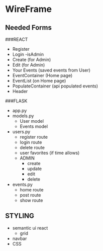 # WireFrame

## Needed Forms
###REACT
- Register
- Login
    -isAdmin
- Create (for Admin)
- Edit (for Admin)
- Your Events (saved events from User)
- EventContainer (Home page)
- EventList (on Home page)
- PopulateContainer (api populated events)
- Header

###FLASK
- app.py
- models.py
    - User model
    - Events model
- users.py
    - register route
    - login route
    - delete route
    - user favorites (if time allows)
    - ADMIN
        - create  
        - update
        - edit
        - delete
- events.py
    - home route
    - post route
    - show route
    
## STYLING
- semantic ui react
    - grid
- navbar
- CSS

   
    
    
